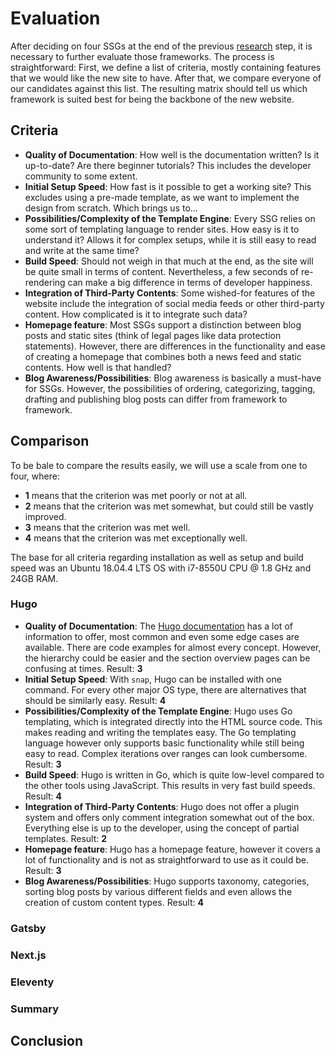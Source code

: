 # Evaluation

After deciding on four SSGs at the end of the previous [research](./research.md)
step, it is necessary to further evaluate those frameworks. The process is
straightforward: First, we define a list of criteria, mostly containing features
that we would like the new site to have. After that, we compare everyone of our
candidates against this list. The resulting matrix should tell us which
framework is suited best for being the backbone of the new website.

## Criteria

* **Quality of Documentation**: How well is the documentation written? Is it
  up-to-date? Are there beginner tutorials? This includes the developer
  community to some extent.
* **Initial Setup Speed**: How fast is it possible to get a working site? This
  excludes using a pre-made template, as we want to implement the design from
  scratch. Which brings us to...
* **Possibilities/Complexity of the Template Engine**: Every SSG relies on some
  sort of templating language to render sites. How easy is it to understand it?
  Allows it for complex setups, while it is still easy to read and write at the
  same time?
* **Build Speed**: Should not weigh in that much at the end, as the site will be
  quite small in terms of content. Nevertheless, a few seconds of re-rendering
  can make a big difference in terms of developer happiness.
* **Integration of Third-Party Contents**: Some wished-for features of the
  website include the integration of social media feeds or other third-party
  content. How complicated is it to integrate such data?
* **Homepage feature**: Most SSGs support a distinction between blog posts and
  static sites (think of legal pages like data protection statements). However,
  there are differences in the functionality and ease of creating a homepage
  that combines both a news feed and static contents. How well is that handled?
* **Blog Awareness/Possibilities**: Blog awareness is basically a must-have for
  SSGs. However, the possibilities of ordering, categorizing, tagging, drafting
  and publishing blog posts can differ from framework to framework.

## Comparison

To be bale to compare the results easily, we will use a scale from one to four,
where:

* **1** means that the criterion was met poorly or not at all.
* **2** means that the criterion was met somewhat, but could still be vastly improved.
* **3** means that the criterion was met well.
* **4** means that the criterion was met exceptionally well.

The base for all criteria regarding installation as well as setup and build
speed was an Ubuntu 18.04.4 LTS OS with i7-8550U CPU @ 1.8 GHz and 24GB RAM.

### Hugo

* **Quality of Documentation**: The [Hugo documentation](https://gohugo.io/documentation/)
  has a lot of information to offer, most common and even some edge cases are
  available. There are code examples for almost every concept. However, the
  hierarchy could be easier and the section overview pages can be confusing at
  times. Result: **3**
* **Initial Setup Speed**: With `snap`, Hugo can be installed with one command.
  For every other major OS type, there are alternatives that should be similarly
  easy. Result: **4**
* **Possibilities/Complexity of the Template Engine**: Hugo uses Go templating,
  which is integrated directly into the HTML source code. This makes reading and
  writing the templates easy. The Go templating language however only supports
  basic functionality while still being easy to read. Complex iterations over
  ranges can look cumbersome. Result: **3**
* **Build Speed**: Hugo is written in Go, which is quite low-level compared to
  the other tools using JavaScript. This results in very fast build speeds.
  Result: **4**
* **Integration of Third-Party Contents**: Hugo does not offer a plugin system
  and offers only comment integration somewhat out of the box. Everything else
  is up to the developer, using the concept of partial templates. Result: **2**
* **Homepage feature**: Hugo has a homepage feature, however it covers a lot of
  functionality and is not as straightforward to use as it could be. Result:
  **3**
* **Blog Awareness/Possibilities**: Hugo supports taxonomy, categories, sorting
  blog posts by various different fields and even allows the creation of custom
  content types. Result: **4**

### Gatsby

### Next.js

### Eleventy

### Summary

## Conclusion
